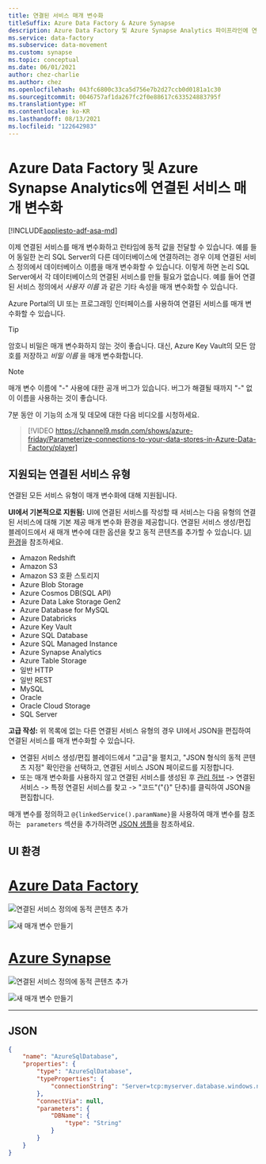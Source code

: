 ```yaml
---
title: 연결된 서비스 매개 변수화
titleSuffix: Azure Data Factory & Azure Synapse
description: Azure Data Factory 및 Azure Synapse Analytics 파이프라인에 연결된 서비스를 매개 변수화하고 런타임에 동적 값을 전달하는 방법을 알아봅니다.
ms.service: data-factory
ms.subservice: data-movement
ms.custom: synapse
ms.topic: conceptual
ms.date: 06/01/2021
author: chez-charlie
ms.author: chez
ms.openlocfilehash: 043fc6800c33ca5d756e7b2d27ccb0d0181a1c30
ms.sourcegitcommit: 0046757af1da267fc2f0e88617c633524883795f
ms.translationtype: HT
ms.contentlocale: ko-KR
ms.lasthandoff: 08/13/2021
ms.locfileid: "122642983"
---
```

# <a name="parameterize-linked-services-in-azure-data-factory-and-azure-synapse-analytics"></a>Azure Data Factory 및 Azure Synapse Analytics에 연결된 서비스 매개 변수화

[!INCLUDE[appliesto-adf-asa-md](includes/appliesto-adf-asa-md.md)]

이제 연결된 서비스를 매개 변수화하고 런타임에 동적 값을 전달할 수 있습니다. 예를 들어 동일한 논리 SQL Server의 다른 데이터베이스에 연결하려는 경우 이제 연결된 서비스 정의에서 데이터베이스 이름을 매개 변수화할 수 있습니다. 이렇게 하면 논리 SQL Server에서 각 데이터베이스의 연결된 서비스를 만들 필요가 없습니다. 예를 들어 연결된 서비스 정의에서 *사용자 이름* 과 같은 기타 속성을 매개 변수화할 수 있습니다.

Azure Portal의 UI 또는 프로그래밍 인터페이스를 사용하여 연결된 서비스를 매개 변수화할 수 있습니다.

> [!TIP]
> 암호니 비밀은 매개 변수화하지 않는 것이 좋습니다. 대신, Azure Key Vault의 모든 암호를 저장하고 *비밀 이름* 을 매개 변수화합니다.

> [!Note]
> 매개 변수 이름에 "-" 사용에 대한 공개 버그가 있습니다. 버그가 해결될 때까지 "-" 없이 이름을 사용하는 것이 좋습니다.

7분 동안 이 기능의 소개 및 데모에 대한 다음 비디오를 시청하세요.

> [!VIDEO https://channel9.msdn.com/shows/azure-friday/Parameterize-connections-to-your-data-stores-in-Azure-Data-Factory/player]

## <a name="supported-linked-service-types"></a>지원되는 연결된 서비스 유형

연결된 모든 서비스 유형이 매개 변수화에 대해 지원됩니다.

**UI에서 기본적으로 지원됨:** UI에 연결된 서비스를 작성할 때 서비스는 다음 유형의 연결된 서비스에 대해 기본 제공 매개 변수화 환경을 제공합니다. 연결된 서비스 생성/편집 블레이드에서 새 매개 변수에 대한 옵션을 찾고 동적 콘텐츠를 추가할 수 있습니다. [UI 환경](#ui-experience)을 참조하세요.

- Amazon Redshift
- Amazon S3
- Amazon S3 호환 스토리지
- Azure Blob Storage
- Azure Cosmos DB(SQL API)
- Azure Data Lake Storage Gen2
- Azure Database for MySQL
- Azure Databricks
- Azure Key Vault
- Azure SQL Database
- Azure SQL Managed Instance
- Azure Synapse Analytics 
- Azure Table Storage
- 일반 HTTP
- 일반 REST
- MySQL
- Oracle
- Oracle Cloud Storage
- SQL Server

**고급 작성:** 위 목록에 없는 다른 연결된 서비스 유형의 경우 UI에서 JSON을 편집하여 연결된 서비스를 매개 변수화할 수 있습니다.

- 연결된 서비스 생성/편집 블레이드에서 "고급"을 펼치고, "JSON 형식의 동적 콘텐츠 지정" 확인란을 선택하고, 연결된 서비스 JSON 페이로드를 지정합니다. 
- 또는 매개 변수화를 사용하지 않고 연결된 서비스를 생성된 후 [관리 허브](author-visually.md#management-hub) -> 연결된 서비스 -> 특정 연결된 서비스를 찾고 -> "코드"("{}" 단추)를 클릭하여 JSON을 편집합니다. 

매개 변수를 정의하고 ` @{linkedService().paramName} `을 사용하여 매개 변수를 참조하는 ` parameters` 섹션을 추가하려면 [JSON 샘플](#json)을 참조하세요.

## <a name="ui-experience"></a>UI 환경

# <a name="azure-data-factory"></a>[Azure Data Factory](#tab/data-factory)

![연결된 서비스 정의에 동적 콘텐츠 추가](media/parameterize-linked-services/parameterize-linked-services-image-1.png)

![새 매개 변수 만들기](media/parameterize-linked-services/parameterize-linked-services-image-2.png)

# <a name="azure-synapse"></a>[Azure Synapse](#tab/synapse-analytics)

![연결된 서비스 정의에 동적 콘텐츠 추가](media/parameterize-linked-services/parameterize-linked-services-image-1-synapse.png)

![새 매개 변수 만들기](media/parameterize-linked-services/parameterize-linked-services-image-2-synapse.png)

---

## <a name="json"></a>JSON

```json
{
    "name": "AzureSqlDatabase",
    "properties": {
        "type": "AzureSqlDatabase",
        "typeProperties": {
            "connectionString": "Server=tcp:myserver.database.windows.net,1433;Database=@{linkedService().DBName};User ID=user;Password=fake;Trusted_Connection=False;Encrypt=True;Connection Timeout=30"
        },
        "connectVia": null,
        "parameters": {
            "DBName": {
                "type": "String"
            }
        }
    }
}
```
